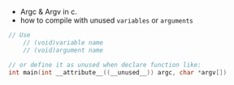 - Argc & Argv in c.
- how to compile with unused `variables` or `arguments`
```c
// Use
    // (void)variable name
    // (void)argument name

// or define it as unused when declare function like:
int main(int __attribute__((__unused__)) argc, char *argv[])
```